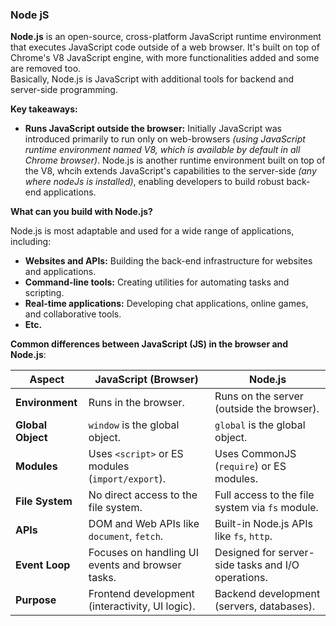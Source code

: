 ### Node jS
**Node.js** is an open-source, cross-platform JavaScript runtime environment that executes JavaScript code outside of a web browser. It's built on top of Chrome's V8 JavaScript engine, with more functionalities added and some are removed too.   
Basically, Node.js is JavaScript with additional tools for backend and server-side programming.

**Key takeaways:**

* **Runs JavaScript outside the browser:** Initially JavaScript was introduced primarily to run only on web-browsers *(using JavaScript runtime environment named V8, which is available by default in all Chrome browser)*. Node.js is another runtime environment built on top of the V8, whcih extends JavaScript's capabilities to the server-side *(any where nodeJs is installed)*, enabling developers to build robust back-end applications.

**What can you build with Node.js?**

Node.js is most adaptable and used for a wide range of applications, including:

* **Websites and APIs:** Building the back-end infrastructure for websites and applications.
* **Command-line tools:** Creating utilities for automating tasks and scripting.
* **Real-time applications:** Developing chat applications, online games, and collaborative tools.
* **Etc.**

**Common differences between JavaScript (JS) in the browser and Node.js**:

| **Aspect**          | **JavaScript (Browser)**                              | **Node.js**                                        |
|----------------------|-------------------------------------------------------|---------------------------------------------------|
| **Environment**      | Runs in the browser.                                  | Runs on the server (outside the browser).         |
| **Global Object**    | `window` is the global object.                        | `global` is the global object.                   |
| **Modules**          | Uses `<script>` or ES modules (`import/export`).      | Uses CommonJS (`require`) or ES modules.         |
| **File System**      | No direct access to the file system.                  | Full access to the file system via `fs` module.  |
| **APIs**             | DOM and Web APIs like `document`, `fetch`.            | Built-in Node.js APIs like `fs`, `http`.         |
| **Event Loop**       | Focuses on handling UI events and browser tasks.      | Designed for server-side tasks and I/O operations.|
| **Purpose**          | Frontend development (interactivity, UI logic).       | Backend development (servers, databases).        |